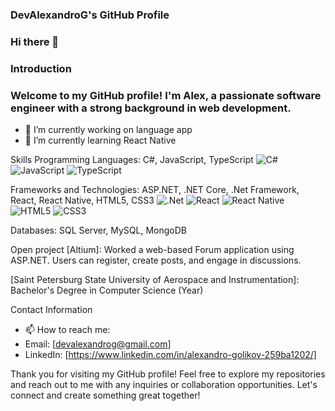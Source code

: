 ### DevAlexandroG's GitHub Profile
### Hi there 👋
### Introduction
### Welcome to my GitHub profile! I'm Alex, a passionate software engineer with a strong background in web development. 
- 🔭 I’m currently working on language app
- 🌱 I’m currently learning React Native

Skills
Programming Languages: C#, JavaScript, TypeScript
![C#](https://img.shields.io/badge/c%23-%23239120.svg?style=for-the-badge&logo=c-sharp&logoColor=white)
![JavaScript](https://img.shields.io/badge/javascript-%23323330.svg?style=for-the-badge&logo=javascript&logoColor=%23F7DF1E)
![TypeScript](https://img.shields.io/badge/typescript-%23007ACC.svg?style=for-the-badge&logo=typescript&logoColor=white)

Frameworks and Technologies: ASP.NET, .NET Core, .Net Framework, React, React Native, HTML5, CSS3
![.Net](https://img.shields.io/badge/.NET-5C2D91?style=for-the-badge&logo=.net&logoColor=white)
![React](https://img.shields.io/badge/react-%2320232a.svg?style=for-the-badge&logo=react&logoColor=%2361DAFB)
![React Native](https://img.shields.io/badge/react_native-%2320232a.svg?style=for-the-badge&logo=react&logoColor=%2361DAFB)
![HTML5](https://img.shields.io/badge/html5-%23E34F26.svg?style=for-the-badge&logo=html5&logoColor=white)
![CSS3](https://img.shields.io/badge/css3-%231572B6.svg?style=for-the-badge&logo=css3&logoColor=white)

Databases: SQL Server, MySQL, MongoDB

Open project
[Altium]: Worked a web-based Forum application using ASP.NET. Users can register, create posts, and engage in discussions.

[Saint Petersburg State University of Aerospace and Instrumentation]: Bachelor's Degree in Computer Science (Year)

Contact Information

- 📫 How to reach me:
- Email: [devalexandrog@gmail.com]
- LinkedIn: [https://www.linkedin.com/in/alexandro-golikov-259ba1202/]
  
Thank you for visiting my GitHub profile! Feel free to explore my repositories and reach out to me with any inquiries or collaboration opportunities.
Let's connect and create something great together!
